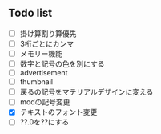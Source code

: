 ## Todo list
- [ ] 掛け算割り算優先
- [ ] 3桁ごとにカンマ
- [ ] メモリー機能
- [ ] 数字と記号の色を別にする
- [ ] advertisement
- [ ] thumbnail
- [ ] 戻るの記号をマテリアルデザインに変える
- [ ] modの記号変更
- [x] テキストのフォント変更
- [ ] ??.0を??にする
